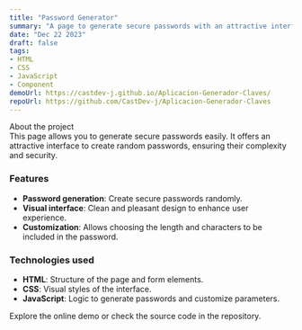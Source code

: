 ```yaml
---
title: "Password Generator"
summary: "A page to generate secure passwords with an attractive interface."
date: "Dec 22 2023"
draft: false
tags:
- HTML
- CSS
- JavaScript
- Component
demoUrl: https://castdev-j.github.io/Aplicacion-Generador-Claves/
repoUrl: https://github.com/CastDev-j/Aplicacion-Generador-Claves
---
```


About the project  
This page allows you to generate secure passwords easily. It offers an attractive interface to create random passwords, ensuring their complexity and security.

### Features  
- **Password generation**: Create secure passwords randomly.  
- **Visual interface**: Clean and pleasant design to enhance user experience.  
- **Customization**: Allows choosing the length and characters to be included in the password.

### Technologies used  
- **HTML**: Structure of the page and form elements.  
- **CSS**: Visual styles of the interface.  
- **JavaScript**: Logic to generate passwords and customize parameters.  

Explore the online demo or check the source code in the repository.
